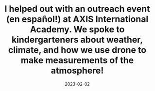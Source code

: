 ---
layout: post
title:  "I helped out with an outreach event (en español!) at AXIS International Academy. We spoke to kindergarteners about weather, climate, and how we use drone to make measurements of the atmosphere!"
date:   2023-02-02
categories: jekyll update
---